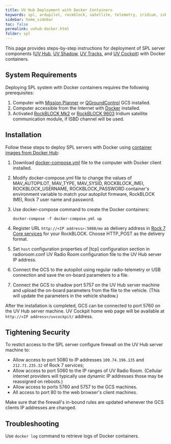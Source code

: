 ```yaml
---
title: UV Hub Deployment with Docker Containers
keywords: spl, ardupilot, rockblock, satellite, telemetry, iridium, isbd, docker
sidebar: home_sidebar
toc: false
permalink: uvhub-docker.html
folder: spl
---
```


This page provides steps-by-step instructions for deployment of SPL server components ([UV Hub](uvhub.html), [UV Shadow](uvshadow.html), [UV Tracks](uvtracks.html), and [UV Cockpit](uvcockpit.html)) with Docker containers.

## System Requirements

Deploying SPL system with Docker containers requires the following prerequisites:

1. Computer with [Mission Planner](http://ardupilot.org/planner/) or [QGroundControl](http://qgroundcontrol.com/) GCS installed.
2. Computer accessible from the Internet with [Docker](https://www.docker.com/) installed.
3. Activated [RockBLOCK Mk2](http://www.rock7mobile.com/products-rockblock) or [RockBLOCK 9603](http://www.rock7mobile.com/products-rockblock-9603) Iridium satellite communication module, if ISBD channel will be used.

## Installation

Follow these steps to deploy SPL servers with Docker using [container images from Docker Hub](https://hub.docker.com/u/envirover):

1. Download [docker-compose.yml](https://envirover.s3-us-west-2.amazonaws.com/spl/2.3.0/docker-compose.yml) file to the computer with Docker client installed.
2. Modify docker-compose.yml file to change the values of MAV_AUTOPILOT, MAV_TYPE, MAV_SYSID, ROCKBLOCK_IMEI, ROCKBLOCK_USERNAME, ROCKBLOCK_PASSWORD container's environment variable to match your autopilot firmware, RockBLOCK IMEI, Rock 7 user name and password.
3. Use docker-compose command to create the Docker containers:

   ```shell
   docker-compose -f docker-compose.yml up
   ```

4. Register URL `http://<IP address>:5080/mo` as delivery address in [Rock 7 Core services](https://rockblock.rock7.com/Operations) for your RockBLOCK. Choose HTTP_POST as the delivery format.
5. Set `host` configuration properties of [tcp] configuration section in radioroom.conf UV Radio Room configuration file to the UV Hub server IP address.
6. Connect the GCS to the autopilot using regular radio-telemetry or USB connection and save the on-board parameters to a file.
7. Connect the GCS to shadow port 5757 on the UV Hub server machine and upload the on-board parameters from the file to the vehicle. (This will update the parameters in the vehicle shadow.)

After the installation is completed, GCS can be connected to port 5760 on the UV Hub server machine. UV Cockpit home web page will be available at `http://<IP address>/uvcockpit/` address.

## Tightening Security

To restict access to the SPL server configure firewall on the UV Hub server machine to:

* Allow access to port 5080 to IP addresses `109.74.196.135` and `212.71.235.32` of Rock 7 services;
* Allow access to port 5060 to the IP ranges of  UV Radio Room. (Cellular internet providers will typically use dynamic IP addresses those may be reassigned on reboots.)
* Allow access to ports 5760 and 5757 to the GCS machines.
* All access to port 80 to the web browser's client machines.

Make sure that the firewall's in-bound rules are updated whenever the GCS clients IP addresses are changed.

## Troubleshooting

Use `docker log` command to retrieve logs of Docker containers.
